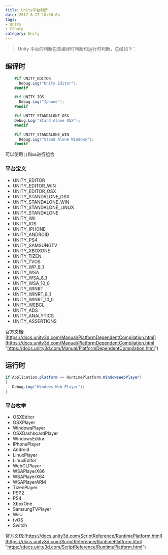 ```yaml
---
title: Unity平台判断
date: 2017-6-27 10:30:04
tags: 
- Unity
- CSharp
category: Unity
---
```


> Unity 平台的判断包含编译时判断和运行时判断，总结如下：

<!--more-->

## 编译时

```csharp
    #if UNITY_EDITOR
      Debug.Log("Unity Editor");
    #endif

    #if UNITY_IOS
      Debug.Log("Iphone");
    #endif

    #if UNITY_STANDALONE_OSX
    Debug.Log("Stand Alone OSX");
    #endif

    #if UNITY_STANDALONE_WIN
      Debug.Log("Stand Alone Windows");
    #endif
```
可以使用`||`和`&&`进行组合

### 平台定义
- UNITY_EDITOR
- UNITY_EDITOR_WIN
- UNITY_EDITOR_OSX
- UNITY_STANDALONE_OSX
- UNITY_STANDALONE_WIN
- UNITY_STANDALONE_LINUX
- UNITY_STANDALONE
- UNITY_WII
- UNITY_IOS
- UNITY_IPHONE
- UNITY_ANDROID
- UNITY_PS4
- UNITY_SAMSUNGTV
- UNITY_XBOXONE
- UNITY_TIZEN
- UNITY_TVOS
- UNITY_WP_8_1
- UNITY_WSA
- UNITY_WSA_8_1
- UNITY_WSA_10_0
- UNITY_WINRT
- UNITY_WINRT_8_1
- UNITY_WINRT_10_0
- UNITY_WEBGL
- UNITY_ADS
- UNITY_ANALYTICS
- UNITY_ASSERTIONS

官方文档:[https://docs.unity3d.com/Manual/PlatformDependentCompilation.html](https://docs.unity3d.com/Manual/PlatformDependentCompilation.html "https://docs.unity3d.com/Manual/PlatformDependentCompilation.html")

## 运行时

```csharp
if(Application.platform == RuntimePlatform.WindowsWebPlayer)
{
   Debug.Log("Windows Web Player");
}
```

### 平台枚举

- OSXEditor
- OSXPlayer
- WindowsPlayer
- OSXDashboardPlayer
- WindowsEditor
- IPhonePlayer
- Android
- LinuxPlayer
- LinuxEditor
- WebGLPlayer
- WSAPlayerX86
- WSAPlayerX64
- WSAPlayerARM
- TizenPlayer
- PSP2
- PS4
- XboxOne
- SamsungTVPlayer
- WiiU
- tvOS
- Switch

官方文档:[https://docs.unity3d.com/ScriptReference/RuntimePlatform.html](https://docs.unity3d.com/ScriptReference/RuntimePlatform.html "https://docs.unity3d.com/ScriptReference/RuntimePlatform.html")